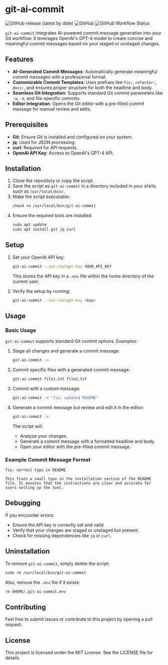 # git-ai-commit

![GitHub release (latest by date)](https://img.shields.io/github/v/release/your-repo/git-ai-commit)
![GitHub](https://img.shields.io/github/license/your-repo/git-ai-commit)
![GitHub Workflow Status](https://img.shields.io/github/actions/workflow/status/your-repo/git-ai-commit/ci.yml)

`git-ai-commit` integrates AI-powered commit message generation into your Git workflow. 
It leverages OpenAI's GPT-4 model to create concise and meaningful commit messages based on your staged or unstaged changes.

## Features
- **AI-Generated Commit Messages**: Automatically generate meaningful commit messages with a professional format.
- **Customizable Commit Templates**: Uses prefixes like `fix:`, `refactor:`, `docs:`, and ensures proper structure for both the headline and body.
- **Seamless Git Integration**: Supports standard Git commit parameters like `-a`, `-m`, and file-specific commits.
- **Editor Integration**: Opens the Git editor with a pre-filled commit message for manual review and edits.

## Prerequisites
- **Git**: Ensure Git is installed and configured on your system.
- **jq**: Used for JSON processing.
- **curl**: Required for API requests.
- **OpenAI API Key**: Access to OpenAI's GPT-4 API.

## Installation

1. Clone the repository or copy the script.
2. Save the script as `git-ai-commit` in a directory included in your `$PATH`, such as `/usr/local/bin/`.
3. Make the script executable:
   ```bash
   chmod +x /usr/local/bin/git-ai-commit
   ```
4. Ensure the required tools are installed:
   ```bash
   sudo apt update
   sudo apt install git jq curl
   ```

## Setup

1. Set your OpenAI API key:
   ```bash
   git-ai-commit --set-chatgpt-key YOUR_API_KEY
   ```
   This stores the API key in a `.env` file within the home directory of the current user.

2. Verify the setup by running:
   ```bash
   git-ai-commit --set-chatgpt-key <key>
   ```

## Usage

### Basic Usage

`git-ai-commit` supports standard Git commit options. Examples:

1. Stage all changes and generate a commit message:
   ```bash
   git-ai-commit -a
   ```

2. Commit specific files with a generated commit message:
   ```bash
   git-ai-commit file1.txt file2.txt
   ```

3. Commit with a custom message:
   ```bash
   git-ai-commit -m "fix: updated README"
   ```

4. Generate a commit message but review and edit it in the editor:
   ```bash
   git-ai-commit -a
   ```
   The script will:
   - Analyze your changes.
   - Generate a commit message with a formatted headline and body.
   - Open your editor with the pre-filled commit message.

### Example Commit Message Format

```
fix: correct typo in README

This fixes a small typo in the installation section of the README file. It ensures that the instructions are clear and accurate for users setting up the tool.
```

## Debugging

If you encounter errors:
- Ensure the API key is correctly set and valid.
- Verify that your changes are staged or unstaged but present.
- Check for missing dependencies like `jq` or `curl`.

## Uninstallation

To remove `git-ai-commit`, simply delete the script:
```bash
sudo rm /usr/local/bin/git-ai-commit
```
Also, remove the `.env` file if it exists:
```bash
rm $HOME/.git-ai-commit.env
```

## Contributing
Feel free to submit issues or contribute to this project by opening a pull request.

## License
This project is licensed under the MIT License. See the LICENSE file for details.

